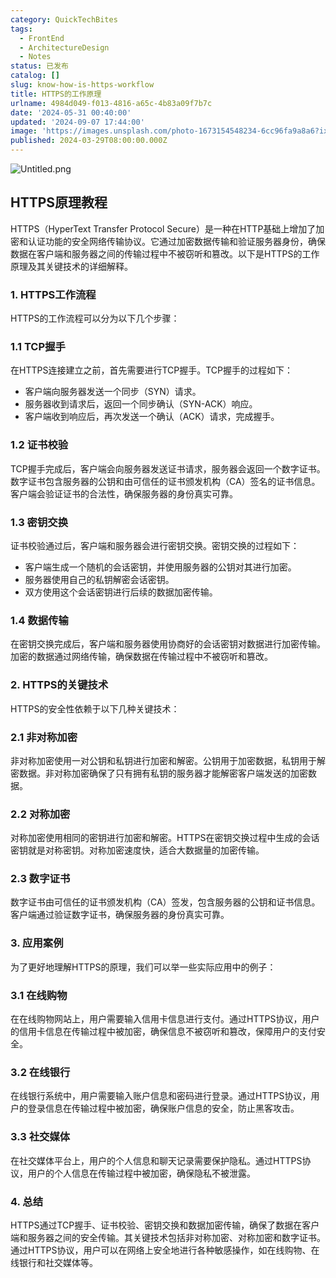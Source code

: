 ```yaml
---
category: QuickTechBites
tags:
  - FrontEnd
  - ArchitectureDesign
  - Notes
status: 已发布
catalog: []
slug: know-how-is-https-workflow
title: HTTPS的工作原理
urlname: 4984d049-f013-4816-a65c-4b83a09f7b7c
date: '2024-05-31 00:40:00'
updated: '2024-09-07 17:44:00'
image: 'https://images.unsplash.com/photo-1673154548234-6cc96fa9a8a6?ixlib=rb-4.0.3&q=85&fm=jpg&crop=entropy&cs=srgb'
published: 2024-03-29T08:00:00.000Z
---
```


![Untitled.png](https://prod-files-secure.s3.us-west-2.amazonaws.com/5d24fe63-e567-4804-86f9-9fdc62e13082/2950c759-0255-4c0a-becc-122aae8c82c0/Untitled.png?X-Amz-Algorithm=AWS4-HMAC-SHA256&X-Amz-Content-Sha256=UNSIGNED-PAYLOAD&X-Amz-Credential=ASIAZI2LB4665Q2O2ZX5%2F20250221%2Fus-west-2%2Fs3%2Faws4_request&X-Amz-Date=20250221T213209Z&X-Amz-Expires=3600&X-Amz-Security-Token=IQoJb3JpZ2luX2VjELX%2F%2F%2F%2F%2F%2F%2F%2F%2F%2FwEaCXVzLXdlc3QtMiJHMEUCIQD2FrdWA1%2FK2QF4J2%2FHQsbhaOzlcfcsgOd7T5vVHf81VAIgAnxOwQw4juHUWzb14rPh7Bur1nz2WMwhpyD6lKbSDZ0qiAQI3v%2F%2F%2F%2F%2F%2F%2F%2F%2F%2FARAAGgw2Mzc0MjMxODM4MDUiDB%2F2vuQcybCcTXjuTyrcA66EE8Fi1tHjYeN1RjrFh5mHmKQCthpSZ9zjTYHfLiq6voEd042AKfcvQrTwE%2Fr5za5TcTAPW7Nu7hwlsK4E%2FBAFD%2BKgIk93OwFxC5mIldr2r6FerxdSergQg3jVZmCd01kb3cwQxU2RFGCUe0SH4iZeYtOmfsjR7IZQ%2FAFQICwaSQzMQgQjkBQLwumP6VYxg97YG3S9ChNf7G9G%2FRKcOYBKR8kMUFWJW2AAvx7XWUJ0zu%2BQRlVaG6cxh%2BVeAOPVNHeYQw5h7aJxBnjTkr38dGUkmzPcrcu6bDNo%2BPYKHYkok0cZFa%2BYI0oW%2F0BtylsNWdI1dy%2F3LEEpJlhEi63WSlJzQXkTq843qWL3eDVxGbh%2Fk8hoRttmSsiBmmUX%2Bv95QvGr%2B74NFehdXVXrVkHSMAN70jwmEqdDvfx%2FWV7E%2FU1Es7zzCPCxIPEnKTC5qCebYKS3AMb8uClplVEZGndUbX5QHXjS%2BhKNs39K7ZuDIkI8oJPEgG%2Fb0sZWMxpHdK7XqdnlVpmLv0rL5zssJv0VnZNx96VTz29RzhDm8iMvKMZ5SlBgUkVlRmETylobiSyXxem%2Fr7euPgYxmYLQZF6nohrIqfLeydsZjmC%2FbCfJBIsTvmMtV9imBbYSk2jXMJfX470GOqUBz9UYis6meZiRaVOb9HfFV7YQPiKEoyrYwR2zzdFF3yUaIunv2VE1mwcdHmBnocQA3ZVW3kcgqBaAPPrluMUgqzypedqdNgWhtqR8Plf3AWna%2BdgOFUMis%2BVhgl48jiHMVKdWoJDWjYD18CX5nhUi90aOkEa5%2BzAQ1abOq5gUQG1MSrXX36ODLwp9tkMUYxc9owWZhfCMK9pMDfYaeliaPhU1JfqN&X-Amz-Signature=d4b5cd8b4c8558c90a487881521eecf7b3400238d8e6e5bf1cd0a94ace89b5aa&X-Amz-SignedHeaders=host&x-id=GetObject)


## HTTPS原理教程


HTTPS（HyperText Transfer Protocol Secure）是一种在HTTP基础上增加了加密和认证功能的安全网络传输协议。它通过加密数据传输和验证服务器身份，确保数据在客户端和服务器之间的传输过程中不被窃听和篡改。以下是HTTPS的工作原理及其关键技术的详细解释。


### 1. HTTPS工作流程


HTTPS的工作流程可以分为以下几个步骤：


### 1.1 TCP握手


在HTTPS连接建立之前，首先需要进行TCP握手。TCP握手的过程如下：

- 客户端向服务器发送一个同步（SYN）请求。
- 服务器收到请求后，返回一个同步确认（SYN-ACK）响应。
- 客户端收到响应后，再次发送一个确认（ACK）请求，完成握手。

### 1.2 证书校验


TCP握手完成后，客户端会向服务器发送证书请求，服务器会返回一个数字证书。数字证书包含服务器的公钥和由可信任的证书颁发机构（CA）签名的证书信息。客户端会验证证书的合法性，确保服务器的身份真实可靠。


### 1.3 密钥交换


证书校验通过后，客户端和服务器会进行密钥交换。密钥交换的过程如下：

- 客户端生成一个随机的会话密钥，并使用服务器的公钥对其进行加密。
- 服务器使用自己的私钥解密会话密钥。
- 双方使用这个会话密钥进行后续的数据加密传输。

### 1.4 数据传输


在密钥交换完成后，客户端和服务器使用协商好的会话密钥对数据进行加密传输。加密的数据通过网络传输，确保数据在传输过程中不被窃听和篡改。


### 2. HTTPS的关键技术


HTTPS的安全性依赖于以下几种关键技术：


### 2.1 非对称加密


非对称加密使用一对公钥和私钥进行加密和解密。公钥用于加密数据，私钥用于解密数据。非对称加密确保了只有拥有私钥的服务器才能解密客户端发送的加密数据。


### 2.2 对称加密


对称加密使用相同的密钥进行加密和解密。HTTPS在密钥交换过程中生成的会话密钥就是对称密钥。对称加密速度快，适合大数据量的加密传输。


### 2.3 数字证书


数字证书由可信任的证书颁发机构（CA）签发，包含服务器的公钥和证书信息。客户端通过验证数字证书，确保服务器的身份真实可靠。


### 3. 应用案例


为了更好地理解HTTPS的原理，我们可以举一些实际应用中的例子：


### 3.1 在线购物


在在线购物网站上，用户需要输入信用卡信息进行支付。通过HTTPS协议，用户的信用卡信息在传输过程中被加密，确保信息不被窃听和篡改，保障用户的支付安全。


### 3.2 在线银行


在线银行系统中，用户需要输入账户信息和密码进行登录。通过HTTPS协议，用户的登录信息在传输过程中被加密，确保账户信息的安全，防止黑客攻击。


### 3.3 社交媒体


在社交媒体平台上，用户的个人信息和聊天记录需要保护隐私。通过HTTPS协议，用户的个人信息在传输过程中被加密，确保隐私不被泄露。


### 4. 总结


HTTPS通过TCP握手、证书校验、密钥交换和数据加密传输，确保了数据在客户端和服务器之间的安全传输。其关键技术包括非对称加密、对称加密和数字证书。通过HTTPS协议，用户可以在网络上安全地进行各种敏感操作，如在线购物、在线银行和社交媒体等。


